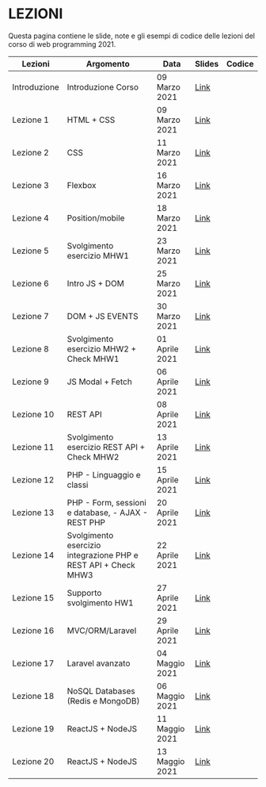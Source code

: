 # LEZIONI
Questa pagina contiene le slide, note e gli esempi di codice delle lezioni del corso di web programming 2021.


| Lezioni    | Argomento                                                       | Data            | Slides                          | Codice      |
|------------|-----------------------------------------------------------------|-----------------|-------------------------------  |-------------|
| Introduzione  | Introduzione Corso                                           | 09 Marzo 2021   | [Link](https://drive.google.com/file/d/1IJ0YSVa5bRcM_ZrCnDXTHvEy0EeDsWkX/view?usp=sharing)                                         |             |
| Lezione 1  | HTML + CSS                                                      | 09 Marzo 2021   | [Link](https://drive.google.com/file/d/1_90rl-51YiViR6deMLtBrlO4Zvf2BSew/view?usp=sharing)                                         |             |
| Lezione 2  | CSS                                                             | 11 Marzo 2021   | [Link](https://drive.google.com/file/d/1AppEjI0lua0GmvrVDSZKFmfa7-XPdvAN/view?usp=sharing)    |             |
| Lezione 3  | Flexbox                                                         | 16 Marzo 2021   | [Link][404]                     |             |
| Lezione 4  | Position/mobile                                                 | 18 Marzo 2021   | [Link][404]                     |             |   
| Lezione 5  | Svolgimento esercizio MHW1                                      | 23 Marzo 2021   | [Link][404]                     |             |
| Lezione 6  | Intro JS + DOM                                                  | 25 Marzo 2021   | [Link][404]                     |             |
| Lezione 7  | DOM +  JS EVENTS                                                | 30 Marzo 2021   | [Link][404]                     |             |
| Lezione 8  | Svolgimento esercizio MHW2 + Check MHW1                         | 01 Aprile 2021  | [Link][404]                     |             |
| Lezione 9  | JS Modal +  Fetch                                               | 06 Aprile 2021  | [Link][404]                     |             |
| Lezione 10 | REST API                                                        | 08 Aprile 2021  | [Link][404]                     |             |
| Lezione 11 | Svolgimento esercizio REST API + Check MHW2                     | 13 Aprile 2021  | [Link][404]                     |             |
| Lezione 12 | PHP - Linguaggio e classi                                       | 15 Aprile 2021  | [Link][404]                     |             |
| Lezione 13 | PHP - Form, sessioni e database, - AJAX - REST PHP              | 20 Aprile 2021  | [Link][404]                     |             |
| Lezione 14 | Svolgimento esercizio integrazione PHP e REST API  + Check MHW3 | 22 Aprile 2021  | [Link][404]                     |             |
| Lezione 15 | Supporto svolgimento HW1                                        | 27 Aprile 2021  | [Link][404]                     |             |
| Lezione 16 | MVC/ORM/Laravel                                                 | 29 Aprile 2021  | [Link][404]                     |             |
| Lezione 17 | Laravel avanzato                                                | 04 Maggio 2021  | [Link][404]                     |             |
| Lezione 18 | NoSQL Databases (Redis e MongoDB)                               | 06 Maggio 2021  | [Link][404]                     |             |
| Lezione 19 | ReactJS + NodeJS                                                | 11 Maggio 2021  | [Link][404]                     |             |
| Lezione 20 | ReactJS + NodeJS                                                | 13 Maggio 2021  | [Link][404]                     |             |

[404]: /web-programming-course/fallback
